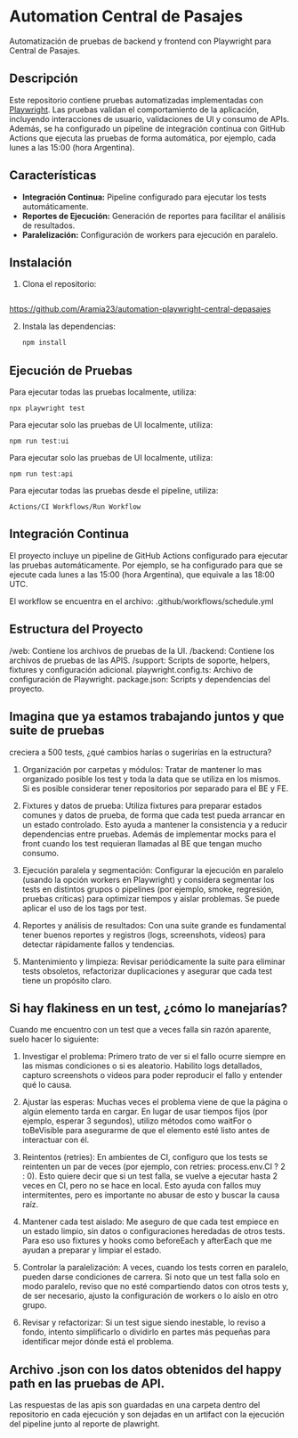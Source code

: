 # Automation Central de Pasajes

Automatización de pruebas de backend y frontend con Playwright para Central de Pasajes.

## Descripción

Este repositorio contiene pruebas automatizadas implementadas con [Playwright](https://playwright.dev/). Las pruebas validan el comportamiento de la aplicación, incluyendo interacciones de usuario, validaciones de UI y consumo de APIs. Además, se ha configurado un pipeline de integración continua con GitHub Actions que ejecuta las pruebas de forma automática, por ejemplo, cada lunes a las 15:00 (hora Argentina).

## Características

- **Integración Continua:** Pipeline configurado para ejecutar los tests automáticamente.
- **Reportes de Ejecución:** Generación de reportes para facilitar el análisis de resultados.
- **Paralelización:** Configuración de workers para ejecución en paralelo.


## Instalación

1. Clona el repositorio:
   ```bash
https://github.com/Aramia23/automation-playwright-central-depasajes

2. Instala las dependencias:
   ```bash
   npm install


## Ejecución de Pruebas
Para ejecutar todas las pruebas localmente, utiliza:

    npx playwright test


Para ejecutar solo las pruebas de UI localmente, utiliza:

    npm run test:ui

Para ejecutar solo las pruebas de UI localmente, utiliza:

    npm run test:api

Para ejecutar todas las pruebas desde el pipeline, utiliza:

    Actions/CI Workflows/Run Workflow

## Integración Continua
El proyecto incluye un pipeline de GitHub Actions configurado para ejecutar las pruebas automáticamente. Por ejemplo, se ha configurado para que se ejecute cada lunes a las 15:00 (hora Argentina), que equivale a las 18:00 UTC.

El workflow se encuentra en el archivo:
.github/workflows/schedule.yml


## Estructura del Proyecto
/web: Contiene los archivos de pruebas de la UI.
/backend: Contiene los archivos de pruebas de las APIS.
/support: Scripts de soporte, helpers, fixtures y configuración adicional.
playwright.config.ts: Archivo de configuración de Playwright.
package.json: Scripts y dependencias del proyecto.



## Imagina que ya estamos trabajando juntos y que suite de pruebas
creciera a 500 tests, ¿qué cambios harías o sugerirías en la estructura?

1. Organización por carpetas y módulos:
Tratar de mantener lo mas organizado posible los test y toda la data que se utiliza en los mismos. Si es posible considerar tener repositorios por separado para el BE y FE.

2. Fixtures y datos de prueba:
Utiliza fixtures para preparar estados comunes y datos de prueba, de forma que cada test pueda arrancar en un estado controlado. Esto ayuda a mantener la consistencia y a reducir dependencias entre pruebas. Además de implementar mocks para el front cuando los test requieran llamadas al BE que tengan mucho consumo.

3. Ejecución paralela y segmentación:
Configurar la ejecución en paralelo (usando la opción workers en Playwright) y considera segmentar los tests en distintos grupos o pipelines (por ejemplo, smoke, regresión, pruebas críticas) para optimizar tiempos y aislar problemas. Se puede aplicar el uso de los tags por test.

4. Reportes y análisis de resultados:
Con una suite grande es fundamental tener buenos reportes y registros (logs, screenshots, videos) para detectar rápidamente fallos y tendencias.

5. Mantenimiento y limpieza:
Revisar periódicamente la suite para eliminar tests obsoletos, refactorizar duplicaciones y asegurar que cada test tiene un propósito claro.


## Si hay flakiness en un test, ¿cómo lo manejarías?
Cuando me encuentro con un test que a veces falla sin razón aparente, suelo hacer lo siguiente:

1. Investigar el problema:
Primero trato de ver si el fallo ocurre siempre en las mismas condiciones o si es aleatorio. Habilito logs detallados, capturo screenshots o videos para poder reproducir el fallo y entender qué lo causa.

2. Ajustar las esperas:
Muchas veces el problema viene de que la página o algún elemento tarda en cargar. En lugar de usar tiempos fijos (por ejemplo, esperar 3 segundos), utilizo métodos como waitFor o toBeVisible para asegurarme de que el elemento esté listo antes de interactuar con él.

3. Reintentos (retries):
En ambientes de CI, configuro que los tests se reintenten un par de veces (por ejemplo, con retries: process.env.CI ? 2 : 0). Esto quiere decir que si un test falla, se vuelve a ejecutar hasta 2 veces en CI, pero no se hace en local. Esto ayuda con fallos muy intermitentes, pero es importante no abusar de esto y buscar la causa raíz.

4. Mantener cada test aislado:
Me aseguro de que cada test empiece en un estado limpio, sin datos o configuraciones heredadas de otros tests. Para eso uso fixtures y hooks como beforeEach y afterEach que me ayudan a preparar y limpiar el estado.

5. Controlar la paralelización:
A veces, cuando los tests corren en paralelo, pueden darse condiciones de carrera. Si noto que un test falla solo en modo paralelo, reviso que no esté compartiendo datos con otros tests y, de ser necesario, ajusto la configuración de workers o lo aíslo en otro grupo.

5. Revisar y refactorizar:
Si un test sigue siendo inestable, lo reviso a fondo, intento simplificarlo o dividirlo en partes más pequeñas para identificar mejor dónde está el problema.


##  Archivo .json con los datos obtenidos del happy path en las pruebas de API.
Las respuestas de las apis son guardadas en una carpeta dentro del repositorio en cada ejecución y son dejadas en un artifact con la ejecución del pipeline junto al reporte de plawright.


